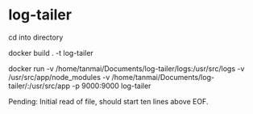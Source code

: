 # log-tailer

cd into directory

docker build . -t log-tailer

docker run -v /home/tanmai/Documents/log-tailer/logs:/usr/src/logs -v /usr/src/app/node_modules -v /home/tanmai/Documents/log-tailer/:/usr/src/app -p 9000:9000 log-tailer

Pending: 
Initial read of file, should start ten lines above EOF.
